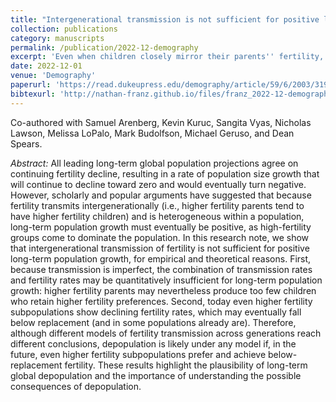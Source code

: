 ```yaml
---
title: "Intergenerational transmission is not sufficient for positive long-term population growth"
collection: publications
category: manuscripts
permalink: /publication/2022-12-demography
excerpt: 'Even when children closely mirror their parents'' fertility, population growth isn’t guaranteed. Using demographic models, the study shows that intergenerational transmission might not overcome low fertility''s long-run momentum toward decline.'
date: 2022-12-01
venue: 'Demography'
paperurl: 'https://read.dukeupress.edu/demography/article/59/6/2003/319359/Research-Note-Intergenerational-Transmission-Is'
bibtexurl: 'http://nathan-franz.github.io/files/franz_2022-12-demography.bib'
---
```


Co-authored with Samuel Arenberg, Kevin Kuruc, Sangita Vyas, Nicholas Lawson, Melissa LoPalo, Mark Budolfson, Michael Geruso, and Dean Spears.

*Abstract:* All leading long-term global population projections agree on continuing fertility decline, resulting in a rate of population size growth that will continue to decline toward zero and would eventually turn negative. However, scholarly and popular arguments have suggested that because fertility transmits intergenerationally (i.e., higher fertility parents tend to have higher fertility children) and is heterogeneous within a population, long-term population growth must eventually be positive, as high-fertility groups come to dominate the population. In this research note, we show that intergenerational transmission of fertility is not sufficient for positive long-term population growth, for empirical and theoretical reasons. First, because transmission is imperfect, the combination of transmission rates and fertility rates may be quantitatively insufficient for long-term population growth: higher fertility parents may nevertheless produce too few children who retain higher fertility preferences. Second, today even higher fertility subpopulations show declining fertility rates, which may eventually fall below replacement (and in some populations already are). Therefore, although different models of fertility transmission across generations reach different conclusions, depopulation is likely under any model if, in the future, even higher fertility subpopulations prefer and achieve below-replacement fertility. These results highlight the plausibility of long-term global depopulation and the importance of understanding the possible consequences of depopulation.